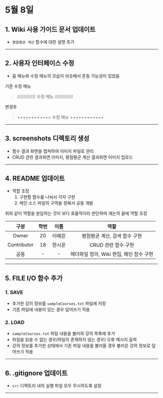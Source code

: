 # 5월 8일

## 1. Wiki 사용 가이드 문서 업데이트
- `평점평균 계산` 함수에 대한 설명 추가
---

## 2. 사용자 인터페이스 수정
- 홈 메뉴와 수정 메뉴의 모습이 비슷해서 혼동 가능성이 있었음

기존 수정 메뉴
>//////////// 수정 메뉴 ////////////

변경후
>++++++++++++ 수정 메뉴 ++++++++++++
---

## 3. screenshots 디렉토리 생성
- 함수 결과 화면을 캡쳐하여 이미지 파일로 관리
- CRUD 관련 결과화면 이미지, 평점평균 계산 결과화면 이미지 업로드
---

## 4. README 업데이트
- 역할 조정
  1. 구현할 함수를 나눠서 각자 구현
  2. 메인 소스 파일의 구역을 정해서 공동 개발

위와 같이 역할을 분담하는 것이 보다 효율적이라 판단하여 재논의 끝에 역할 조정

| 구분           | 학번  | 이름     | 역할                                        |   
|:-------------:|:-----:|:--------:|:-------------------------------------------:|  
| Owner         | 20    | 이예은    | 평점평균 계산, 검색 함수 구현                |
| Contributor   | 18    | 한시온    | CRUD 관련 함수 구현                         |
| 공동          | -     | -         | 헤더파일 정의, Wiki 편집, 메인 함수 구현     |

---
## 5. FILE I/O 함수 추가

### 1. SAVE
- 추가한 강의 정보를 `sampleCourses.txt` 파일에 저장
- 기존 파일에 내용이 있는 경우 덮어쓰기 적용

### 2. LOAD
- `sampleCourses.txt` 파일 내용을 불러와 강의 목록에 추가
- 파일을 읽을 수 없는 경우(파일이 존재하지 않는 경우) 오류 메시지 출력
- 강의 정보를 추가한 상태에서 기존 파일 내용을 불러올 경우 불러온 강의 정보로 덮어쓰기 적용
---

## 6. .gitignore 업데이트
- `src` 디렉토리 내의 실행 파일 모두 무시하도록 설정
---